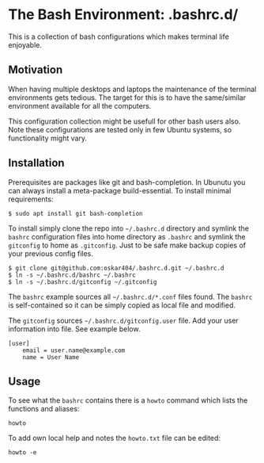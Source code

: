 
The Bash Environment: .bashrc.d/
================================

This is a collection of bash configurations which makes terminal life enjoyable.

Motivation
----------

When having multiple desktops and laptops the maintenance of the terminal
environments gets tedious. The target for this is to have the same/similar
environment available for all the computers.

This configuration collection might be usefull for other bash users also. Note
these configurations are tested only in few Ubuntu systems, so functionality
might vary.

Installation
------------

Prerequisites are packages like git and bash-completion. In Ubunutu you can
always install a meta-package build-essential. To install minimal requirements:

    $ sudo apt install git bash-completion

To install simply clone the repo into `~/.bashrc.d` directory and symlink the
`bashrc` configuration files into home directory as `.bashrc` and symlink the
`gitconfig` to home as `.gitconfig`. Just to be safe make backup copies of
your previous config files.

    $ git clone git@github.com:oskar404/.bashrc.d.git ~/.bashrc.d
    $ ln -s ~/.bashrc.d/bashrc ~/.bashrc
    $ ln -s ~/.bashrc.d/gitconfig ~/.gitconfig

The `bashrc` example sources all `~/.bashrc.d/*.conf` files found. The `bashrc`
is self-contained so it can be simply copied as local file and modified.

The `gitconfig` sources `~/.bashrc.d/gitconfig.user` file. Add your user
information into file. See example below.

    [user]
        email = user.name@example.com
        name = User Name


Usage
-----

To see what the `bashrc` contains there is a `howto` command which lists the
functions and aliases:

    howto

To add own local help and notes the `howto.txt` file can be edited:

    howto -e

